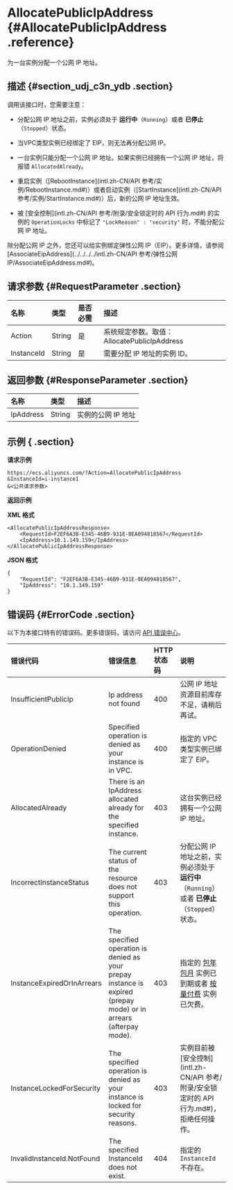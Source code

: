 # AllocatePublicIpAddress {#AllocatePublicIpAddress .reference}

为一台实例分配一个公网 IP 地址。

## 描述 {#section_udj_c3n_ydb .section}

调用该接口时，您需要注意：

-   分配公网 IP 地址之前，实例必须处于 **运行中**（`Running`）或者 **已停止**（`Stopped`）状态。

-   当VPC类型实例已经绑定了 EIP，则无法再分配公网 IP。

-   一台实例只能分配一个公网 IP 地址。如果实例已经拥有一个公网 IP 地址，将报错 `AllocatedAlready`。

-   重启实例（[RebootInstance](intl.zh-CN/API 参考/实例/RebootInstance.md#)）或者启动实例（[StartInstance](intl.zh-CN/API 参考/实例/StartInstance.md#)）后，新的公网 IP 地址生效。

-   被 [安全控制](intl.zh-CN/API 参考/附录/安全锁定时的 API 行为.md#) 的实例的 `OperationLocks` 中标记了 `"LockReason" : "security"` 时，不能分配公网 IP 地址。


除分配公网 IP 之外，您还可以给实例绑定弹性公网 IP（EIP）。更多详情，请参阅 [AssociateEipAddress](../../../../intl.zh-CN/API 参考/弹性公网IP/AssociateEipAddress.md#)。

## 请求参数 {#RequestParameter .section}

|名称|类型|是否必需|描述|
|:-|:-|:---|:-|
|Action|String|是|系统规定参数。取值：AllocatePublicIpAddress|
|InstanceId|String|是|需要分配 IP 地址的实例 ID。|

## 返回参数 {#ResponseParameter .section}

|名称|类型|描述|
|:-|:-|:-|
|IpAddress|String|实例的公网 IP 地址|

## 示例 { .section}

**请求示例** 

```
https://ecs.aliyuncs.com/?Action=AllocatePublicIpAddress
&InstanceId=i-instance1
&<公共请求参数>
```

**返回示例** 

**XML 格式**

```
<AllocatePublicIpAddressResponse>
    <RequestId>F2EF6A3B-E345-46B9-931E-0EA094818567</RequestId>
    <IpAddress>10.1.149.159</IpAddress>
</AllocatePublicIpAddressResponse>
```

 **JSON 格式** 

```
{
    "RequestId": "F2EF6A3B-E345-46B9-931E-0EA094818567",
    "IpAddress": "10.1.149.159"
}
```

## 错误码 {#ErrorCode .section}

以下为本接口特有的错误码。更多错误码，请访问 [API 错误中心](https://error-center.alibabacloud.com/status/product/Ecs)。

|错误代码|错误信息|HTTP 状态码|说明|
|:---|:---|:-------|:-|
|InsufficientPublicIp|Ip address not found|400|公网 IP 地址资源目前库存不足，请稍后再试。|
|OperationDenied|Specified operation is denied as your instance is in VPC.|400|指定的 VPC 类型实例已绑定了 EIP。|
|AllocatedAlready|There is an IpAddress allocated already for the specified instance.|403|这台实例已经拥有一个公网 IP 地址。|
|IncorrectInstanceStatus|The current status of the resource does not support this operation.|403|分配公网 IP 地址之前，实例必须处于 **运行中**（`Running`）或者 **已停止**（`Stopped`）状态。|
|InstanceExpiredOrInArrears|The specified operation is denied as your prepay instance is expired \(prepay mode\) or in arrears \(afterpay mode\).|403|指定的 [包年包月](../../../../intl.zh-CN/产品定价/包年包月.md#) 实例已到期或者 [按量付费](../../../../intl.zh-CN/产品定价/按量付费.md#) 实例已欠费。|
|InstanceLockedForSecurity|The specified operation is denied as your instance is locked for security reasons.|403|实例目前被 [安全控制](intl.zh-CN/API 参考/附录/安全锁定时的 API 行为.md#)，拒绝任何操作。|
|InvalidInstanceId.NotFound|The specified InstanceId does not exist.|404|指定的 `InstanceId` 不存在。|

